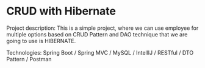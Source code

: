 # CRUD with Hibernate

Project description: This is a simple project, where we can use employee for multiple options based on CRUD Pattern and DAO technique that we are going to use is HIBERNATE.

Technologies: Spring Boot / Spring MVC / MySQL / IntellIJ / RESTful / DTO Pattern / Postman

